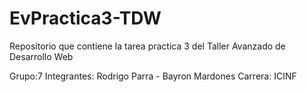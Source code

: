 # EvPractica3-TDW

Repositorio que contiene la tarea practica 3 del Taller Avanzado de Desarrollo Web

Grupo:7
Integrantes: Rodrigo Parra - Bayron Mardones
Carrera: ICINF
